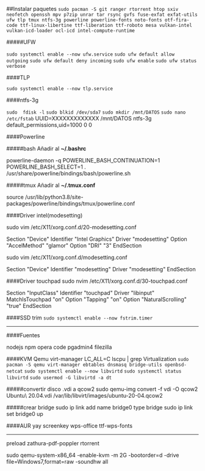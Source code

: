 ##Instalar paquetes
`sudo pacman -S git ranger rtorrent htop sxiv neofetch openssh mpv p7zip unrar tar rsync gvfs fuse-exfat exfat-utils ufw tlp tmux ntfs-3g powerline powerline-fonts noto-fonts otf-fira-code ttf-linux-libertine ttf-liberation ttf-roboto mesa vulkan-intel vulkan-icd-loader ocl-icd intel-compute-runtime`

#####UFW

`sudo systemctl enable --now ufw.service`
`sudo ufw default allow outgoing`
`sudo ufw default deny incoming`
`sudo ufw enable`
`sudo ufw status verbose`

####TLP

`sudo systemctl enable --now tlp.service`

####ntfs-3g

`sudo  fdisk -l`
`sudo blkid /dev/sda7`
`sudo mkdir /mnt/DATOS`
`sudo nano /etc/fstab`
UUID=XXXXXXXXXXXXX /mnt/DATOS ntfs-3g default_permissions,uid=1000 0 0

####Powerline

#####bash
Añadir al **~/.bashrc**

powerline-daemon -q 
POWERLINE_BASH_CONTINUATION=1
POWERLINE_BASH_SELECT=1
. /usr/share/powerline/bindings/bash/powerline.sh

#####tmux
Añadir al **~/.tmux.conf**

source /usr/lib/python3.8/site-packages/powerline/bindings/tmux/powerline.conf

####Driver intel(modesetting)

sudo vim /etc/X11/xorg.conf.d/20-modesetting.conf

Section "Device"
    Identifier "Intel Graphics"
    Driver    "modesetting"
    Option    "AccelMethod" "glamor"
    Option    "DRI" "3"
EndSection

sudo vim /etc/X11/xorg.conf.d/modesetting.conf

Section "Device"
    Identifier "modesetting"
    Driver    "modesetting"
EndSection

####Driver touchpad
sudo nvim /etc/X11/xorg.conf.d/30-touchpad.conf 

Section "InputClass"
    Identifier "touchpad"
    Driver "libinput"
    MatchIsTouchpad "on"
    Option "Tapping" "on"
    Option "NaturalScrolling" "true"
EndSection

####SSD trim 
`sudo systemctl enable --now fstrim.timer`

---
####Fuentes 


nodejs npm opera code pgadmin4 filezilla 

####KVM Qemu virt-manager
LC_ALL=C lscpu | grep Virtualization
`sudo pacman -S qemu virt-manager ebtables dnsmasq bridge-utils openbsd-netcat`
`sudo systemctl enable --now libvirtd`
`sudo systemctl status libvirtd`
`sudo usermod -G libvirtd -a dt`

#####convertir disco .vdi a qcow2
sudo qemu-img convert -f vdi -O qcow2 Ubuntu\ 20.04.vdi /var/lib/libvirt/images/ubuntu-20-04.qcow2

#####crear bridge 
sudo ip link add name bridge0 type bridge
sudo ip link set bridge0 up

####AUR
yay
screenkey
wps-office ttf-wps-fonts

---
preload
zathura-pdf-poppler
rtorrent


sudo qemu-system-x86_64 -enable-kvm -m 2G -bootorder=d -drive file=Windows7,format=raw -soundhw all
